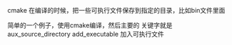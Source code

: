 cmake 在编译的时候，把一些可执行文件保存到指定的目录，比如bin文件里面

简单的一个例子，使用cmake编译，然后主要的 关键字就是 aux_source_directory
add_executable 加入可执行文件